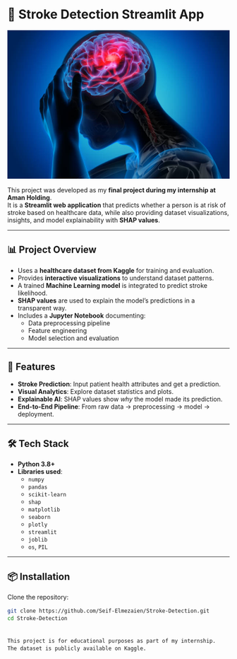 # 🧠 Stroke Detection Streamlit App

![App Interface](img/stroke.jpg)

This project was developed as my **final project during my internship at Aman Holding**.  
It is a **Streamlit web application** that predicts whether a person is at risk of stroke based on healthcare data, while also providing dataset visualizations, insights, and model explainability with **SHAP values**.

---

## 📊 Project Overview
- Uses a **healthcare dataset from Kaggle** for training and evaluation.
- Provides **interactive visualizations** to understand dataset patterns.
- A trained **Machine Learning model** is integrated to predict stroke likelihood.
- **SHAP values** are used to explain the model’s predictions in a transparent way.
- Includes a **Jupyter Notebook** documenting:
  - Data preprocessing pipeline  
  - Feature engineering  
  - Model selection and evaluation  

---

## 🚀 Features
- **Stroke Prediction**: Input patient health attributes and get a prediction.
- **Visual Analytics**: Explore dataset statistics and plots.
- **Explainable AI**: SHAP values show *why* the model made its prediction.
- **End-to-End Pipeline**: From raw data → preprocessing → model → deployment.

---

## 🛠️ Tech Stack
- **Python 3.8+**  
- **Libraries used**:  
  - `numpy`  
  - `pandas`  
  - `scikit-learn`  
  - `shap`  
  - `matplotlib`  
  - `seaborn`  
  - `plotly`  
  - `streamlit`  
  - `joblib`  
  - `os`, `PIL`  

---

## 📦 Installation

Clone the repository:
```bash
git clone https://github.com/Seif-Elmezaien/Stroke-Detection.git
cd Stroke-Detection


This project is for educational purposes as part of my internship.
The dataset is publicly available on Kaggle.
